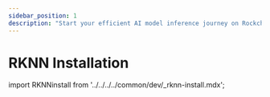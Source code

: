 ```yaml
---
sidebar_position: 1
description: "Start your efficient AI model inference journey on Rockchip NPU through RKNN installation, and experience the perfect fusion of technology and humanity"
---
```


# RKNN Installation

import RKNNinstall from '../../../../common/dev/\_rknn-install.mdx';

<RKNNinstall />
